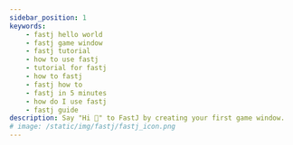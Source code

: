 ```yaml
---
sidebar_position: 1
keywords:
    - fastj hello world
    - fastj game window
    - fastj tutorial
    - how to use fastj
    - tutorial for fastj
    - how to fastj
    - fastj how to
    - fastj in 5 minutes
    - how do I use fastj
    - fastj guide
description: Say "Hi 👋" to FastJ by creating your first game window.
# image: /static/img/fastj/fastj_icon.png
---
```



